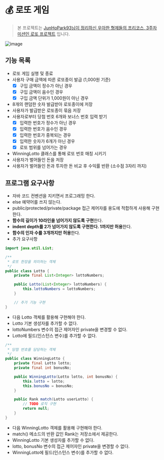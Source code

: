 # 💰 로또 게임
> 본 프로젝트는 [JunHoPark93님이 정리하신 우아한 형제들의 프리코스, 3주차 미션인 로또 프로젝트](https://github.com/JunHoPark93/woowacourse-projects) 입니다.	

![image](https://user-images.githubusercontent.com/37354145/102187701-acb02000-3ef7-11eb-9a1a-c29743d0c67f.png)

## 기능 목록	
- 로또 게임 실행 및 종료
- 사용자 구매 금액에 따른 로또종이 발급 (1,000원 기준)
    - [x] 구입 금액이 정수가 아닌 경우
    - [x] 구입 금액이 음수인 경우
    - [x] 구입 금액 단위가 1,000원이 아닌 경우
- 8개의 랜덤한 숫자 발급받아 로또종이에 저장
- 사용자가 발급받은 로또종이 묶음 저장
- 사용자로부터 당첨 번호 6개와 보너스 번호 입력 받기
    - [x] 입력한 번호가 정수가 아닌 경우
    - [x] 입력한 번호가 음수인 경우
    - [x] 입력한 번호가 중복되는 경우
    - [x] 입력한 숫자가 6개가 아닌 경우
    - [x] 로또 범위를 넘어가는 경우
- WinningLotto 클래스를 통해 로또 번호 매칭 시키기
- 사용자가 벌어들인 돈을 저장
- 사용자가 벌어들인 돈과 투자한 돈 비교 후 수익률 반환 (소수점 3자리 까지)

## 프로그램 요구사항
- 자바 코드 컨벤션을 지키면서 프로그래밍 한다.
- else 예약어를 쓰지 않는다.
- public/protected/private/package 접근 제어자를 용도에 적합하게 사용해 구현한다.
- **함수의 길이가 10라인을 넘어가지 않도록 구현**한다.
- **indent depth를 2가 넘어가지 않도록 구현한다. 1까지만 허용**한다.
- **함수의 인자 수를 3개까지만 허용**한다. 
- 추가 요구사항

```java
import java.util.List;

/**
 * 로또 한장을 의미하는 객체
 */
public class Lotto {
    private final List<Integer> lottoNumbers;

    public Lotto(List<Integer> lottoNumbers) {
        this.lottoNumbers = lottoNumbers;
    }

    // 추가 기능 구현
}
```
* 다음 Lotto 객체를 활용해 구현해야 한다. 
* Lotto 기본 생성자를 추가할 수 없다. 
* lottoNumbers 변수의 접근 제어자인 private을 변경할 수 없다. 
* Lotto에 필드(인스턴스 변수)를 추가할 수 없다.

```java
/**
 * 당첨 번호를 담당하는 객체
 */
public class WinningLotto {
    private final Lotto lotto;
    private final int bonusNo;

    public WinningLotto(Lotto lotto, int bonusNo) {
        this.lotto = lotto;
        this.bonusNo = bonusNo;
    }

    public Rank match(Lotto userLotto) {
        // TODO 로직 구현
        return null;
    }
}
```
* 다음 WinningLotto 객체를 활용해 구현해야 한다. 
* match() 메소드의 반환 값인 Rank는 저장소에서 제공한다. 
* WinningLotto 기본 생성자를 추가할 수 없다. 
* lotto, bonusNo 변수의 접근 제어자인 private을 변경할 수 없다. 
* WinningLotto에 필드(인스턴스 변수)를 추가할 수 없다.

